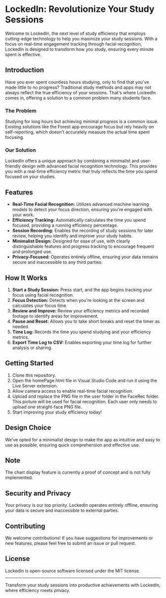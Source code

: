 # LockedIn: Revolutionize Your Study Sessions

Welcome to LockedIn, the next level of study efficiency that employs cutting-edge technology to help you maximize your study sessions. With a focus on real-time engagement tracking through facial recognition, LockedIn is designed to transform how you study, ensuring every minute spent is effective.

## Introduction

Have you ever spent countless hours studying, only to find that you've made little to no progress? Traditional study methods and apps may not always reflect the true efficiency of your sessions. That's where LockedIn comes in, offering a solution to a common problem many students face.

### The Problem

Studying for long hours but achieving minimal progress is a common issue. Existing solutions like the Forest app encourage focus but rely heavily on self-reporting, which doesn't accurately measure the actual time spent focusing.

### Our Solution

LockedIn offers a unique approach by combining a minimalist and user-friendly design with advanced facial recognition technology. This provides you with a real-time efficiency metric that truly reflects the time you spend focused on your studies.

## Features

- **Real-Time Facial Recognition:** Utilizes advanced machine learning models to detect your focus direction, ensuring you're engaged with your work.
- **Efficiency Tracking:** Automatically calculates the time you spend focused, providing a running efficiency percentage.
- **Session Recording:** Enables the recording of study sessions for later review, helping you identify and improve your study habits.
- **Minimalist Design:** Designed for ease of use, with clearly distinguishable features and progress tracking to encourage frequent and prolonged use.
- **Privacy-Focused:** Operates entirely offline, ensuring your data remains secure and inaccessible to any third parties.

## How It Works

1. **Start a Study Session:** Press start, and the app begins tracking your focus using facial recognition.
2. **Focus Detection:** Detects when you're looking at the screen and calculates your focus time.
3. **Review and Improve:** Review your efficiency metrics and recorded footage to identify areas for improvement.
4. **Pause and Reset:** Allows you to take short breaks and reset the timer as needed.
5. **Time Log:** Records the time you spend studying and your efficiency metrics.
6. **Export Time Log to CSV:** Enables exporting your time log for further analysis or sharing.

## Getting Started

1. Clone this repository.
2. Open the homePage.html file in Visual Studio Code and run it using the Live Server extension.
3. Allow camera access to enable real-time facial recognition.
4. Upload and replace the PNG file in the user folder in the FaceRec folder. This picture will be used for facial recognition. Each user only needs to upload one straight-face PNG file.
5. Start improving your study efficiency today!

## Design Choice

We've opted for a minimalist design to make the app as intuitive and easy to use as possible, ensuring quick comprehension and effective use.

## Note

The chart display feature is currently a proof of concept and is not fully implemented.

## Security and Privacy

Your privacy is our top priority. LockedIn operates entirely offline, ensuring your data is secure and inaccessible to external parties.

## Contributing

We welcome contributions! If you have suggestions for improvements or new features, please feel free to submit an issue or pull request.

## License

LockedIn is open-source software licensed under the MIT license.

---

Transform your study sessions into productive achievements with LockedIn, where efficiency meets privacy.
